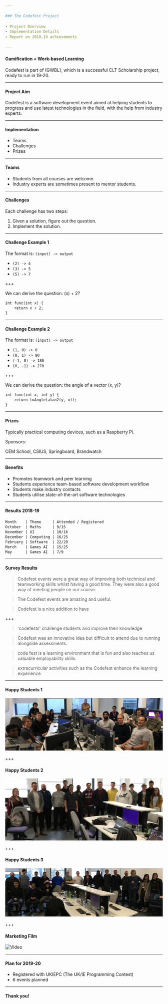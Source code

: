```yaml
---

### The Codefest Project

- Project Overview
- Implementation Details
- Report on 2018-19 achievements

---
```


#### Gamification + Work-based Learning

Codefest is part of (GWBL), which is a successful CLT Scholarship project, ready to run in 19-20.

---

#### Project Aim

Codefest is a software development event aimed at helping students to progress and use latest
technologies in the field, with the help from industry experts.

---

#### Implementation

- Teams
- Challenges
- Prizes

---

#### Teams

* Students from all courses are welcome.
* Industry experts are sometimes present to mentor students.


---

#### Challenges

Each challenge has two steps:

1. Given a solution, figure out the question.
2. Implement the solution.

---

#### Challenge Example 1

The format is: `(input) -> output`

- `(2) -> 4`
- `(3) -> 5`
- `(5) -> 7`

+++

We can derive the question: (x) + 2?


```
int func(int x) {
    return x + 2;
}
```

---

#### Challenge Example 2

The format is: `(input) -> output`

- `(1, 0) -> 0`
- `(0, 1) -> 90`
- `(-1, 0) -> 180`
- `(0, -1) -> 270`

+++

We can derive the question: the angle of a vector (x, y)?


```
int func(int x, int y) {
    return toAngle(atan2(y, x));
}
```

---

#### Prizes

Typically practical computing devices, such as a Raspberry Pi.

Sponsors:

CEM School, CSIUS, Springboard, Brandwatch

---

#### Benefits

- Promotes teamwork and peer learning
- Students experience team-based software development workflow
- Students make industry contacts
- Students utilise state-of-the-art software technologies

---

#### Results 2018-19

```
Month    | Theme     | Attended / Registered
October  | Maths     | 9/15
November | UI        | 10/16
December | Computing | 16/25
February | Software  | 22/29
March    | Games AI  | 15/25
May      | Games AI  | 7/9
```

---

#### Survey Results

> Codefest events were a great way of improving both technical and teamworking skills whilst having a good time. They were also a good way of meeting people on our course. 

> The Codefest events are amazing and useful.

> Codefest is a nice addition to have

+++

> 'codefests' challenge students and improve their knowledge

> Codefest was an innovative idea but difficult to attend due to running alongside assessments.

> code fest is a learning environment that is fun and also teaches us valuable employability skills.

> extracurricular activities such as the Codefest enhance the learning experience


---

#### Happy Students 1

![codefest](images/codefest1.jpg)

+++

#### Happy Students 2

![codefest](images/codefest2.jpg)

+++

#### Happy Students 3

![codefest](images/codefest3.jpg)

+++

#### Marketing Film

![Video](https://www.youtube.com/embed/ntAzEUH8bvg)

---

#### Plan for 2019-20

- Registered with UKIEPC (The UK/IE Programming Contest)
- 6 events planned

---

#### Thank you!